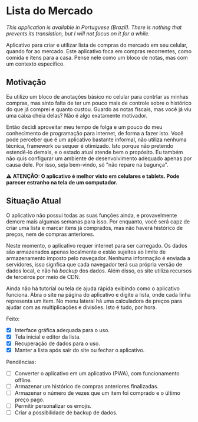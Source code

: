 # Lista do Mercado

*This application is available in Portuguese (Brazil). There is nothing that
 prevents its translation, but I will not focus on it for a while.*

Aplicativo para criar e utilizar lista de compras do mercado em seu celular,
quando for ao mercado. Este aplicativo foca em compras recorrentes, como comida
e itens para a casa. Pense nele como um bloco de notas, mas com um contexto
específico.

## Motivação

Eu utilizo um bloco de anotações básico no celular para contrlar as minhas
compras, mas sinto falta de ter um pouco mais de controle sobre o histórico do
que já comprei e quanto custou. Guardo as notas fiscais, mas você já viu uma
caixa cheia delas? Não é algo exatamente motivador.

Então decidi aproveitar meu tempo de folga e um pouco do meu conhecimento de
programação para internet, de forma a fazer isto. Você pode perceber que é um
aplicativo bastante informal, não utiliza nenhuma técnica, framework ou sequer
é otimizado. Isto porque não pretendo estendê-lo demais, e o estado atual
atende bem o propósito. Eu também não quis configurar um ambiente de
desenvolvimento adequado apenas por causa dele. Por isso, seja bem-vindo,
só "não repare na bagunça".

:warning: **ATENÇÃO: O aplicativo é melhor visto em celulares e tablets. Pode
 parecer estranho na tela de um computador.**

## Situação Atual

O aplicativo não possui todas as suas funções ainda, e provavelmente demore mais
algumas semanas para isso. Por enquanto, você será capz de criar uma lista e
marcar itens já comprados, mas não haverá histórico de preços, nem de compras
anteriores.

Neste momento, o aplicativo requer internet para ser carregado. Os dados são
armazenados apenas localmente e estão sujeitos ao limite de armazenamento
imposto pelo navegador. Nenhuma informação é enviada a servidores, isso
signfica que cada navegador terá sua própria versão de dados local, e não
há *backup* dos dados. Além disso, os site utiliza recursos de terceiros por
meio de CDN.

Ainda não há tutorial ou tela de ajuda rápida exibindo como o aplicativo
funciona. Abra o site na página do aplicativo e digite a lista, onde cada linha
representa um item. No menu lateral há uma calculadora de preços para ajudar
com as multiplicações e divisões. Isto é tudo, por hora.

Feito:
- [X] Interface gráfica adequada para o uso.
- [X] Tela inicial e editor da lista.
- [X] Recuperação de dados para o uso.
- [X] Manter a lista após sair do site ou fechar o aplicativo.

Pendências:

- [ ] Converter o aplicativo em um aplicativo (PWA), com funcionamento offline.
- [ ] Armazenar um histórico de compras anteriores finalizadas.
- [ ] Armazenar o número de vezes que um item foi comprado e o último preço pago.
- [ ] Permitir personalizar os emojis.
- [ ] Criar a possibilidade de backup de dados.
